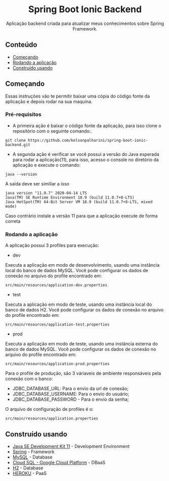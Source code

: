 <h1 align="center">Spring Boot Ionic Backend</h1>

<p align="center">Aplicação backend criada para atualizar meus conhecimentos sobre Spring Framework.
    <br>
</p>

## Conteúdo

- [Começando](#getting_started)
- [Rodando a aplicação](#running)
- [Construído usando](#built_using)

## Começando <a name = "getting_started"></a>

Essas instruções vão te permitir baixar uma cópia do código fonte da aplicação e depois rodar na sua maquina.

### Pré-requisitos

- A primeira ação é baixar o código fonte da aplicação, para isso clone o repositório com o seguinte comando:.

```
git clone https://github.com/kelsonpalharini/spring-boot-ionic-backend.git
```

- A segunda ação é verificar se você possui a versão do Java esperada para rodar a aplicação(11),
  para isso, acesso o console no diretório da aplicação e execute o comando:

```
java --version
```

A saída deve ser similiar a isso

```
java version "11.0.7" 2020-04-14 LTS
Java(TM) SE Runtime Environment 18.9 (build 11.0.7+8-LTS)
Java HotSpot(TM) 64-Bit Server VM 18.9 (build 11.0.7+8-LTS, mixed mode)
```

Caso contrário instale a versão 11 para que a aplicação execute de forma correta

### Rodando a aplicação <a name = "running"></a>

A aplicação possui 3 profiles para execução:

- dev

Executa a aplicação em modo de desenvolvimento, usando uma instância local do banco de dados MySQL.
Você pode configurar os dados de conexão no arquivo do profile encontrado em:

```
src/main/resources/application-dev.properties
```

- test

Executa a aplicação em modo de teste, usando uma instância local do banco de dados H2.
Você pode configurar os dados de conexão no arquivo do profile encontrado em:

```
src/main/resources/application-test.properties
```

- prod

Executa a aplicação em modo de teste, usando uma instância externa do banco de dados MySQL.
Você pode configurar os dados de conexão no arquivo do profile encontrado em:

```
src/main/resources/application-prod.properties
```

Para o profile de produção, são 3 váriaveis de ambiente responsáveis pela conexão com o banco:

- JDBC_DATABASE_URL: Para o envio da url de conexão;
- JDBC_DATABASE_USERNAME: Para o envio do usuário;
- JDBC_DATABASE_PASSWORD - Para o envio da senha;

O arquivo de configuração de profiles é o:

```
src/main/resources/application.properties
```

## Construído usando <a name = "built_using"></a>

- [Java SE Development Kit 11](https://www.oracle.com/java/technologies/javase-jdk11-downloads.html) - Development Environment
- [Spring](https://spring.io/projects/spring-boot) - Framework
- [MySQL](https://www.mysql.com/) - Database
- [Cloud SQL - Google Cloud Platform](https://cloud.google.com/sql) - DBaaS
- [H2](https://www.h2database.com/html/main.html) - Database
- [HEROKU](https://www.heroku.com) - PaaS
